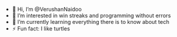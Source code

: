 - 👋 Hi, I’m @VerushanNaidoo
- 👀 I’m interested in win streaks and programming without errors 
- 🌱 I’m currently learning everything there is to know about tech
- ⚡ Fun fact: I like turtles
<!---
VerushanNaidoo/VerushanNaidoo is a ✨ special ✨ repository because its `README.md` (this file) appears on your GitHub profile.
You can click the Preview link to take a look at your changes.
--->
